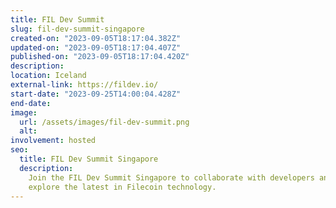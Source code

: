 ```yaml
---
title: FIL Dev Summit
slug: fil-dev-summit-singapore
created-on: "2023-09-05T18:17:04.382Z"
updated-on: "2023-09-05T18:17:04.407Z"
published-on: "2023-09-05T18:17:04.420Z"
description:
location: Iceland
external-link: https://fildev.io/
start-date: "2023-09-25T14:00:04.428Z"
end-date:
image:
  url: /assets/images/fil-dev-summit.png
  alt:
involvement: hosted
seo:
  title: FIL Dev Summit Singapore
  description:
    Join the FIL Dev Summit Singapore to collaborate with developers and
    explore the latest in Filecoin technology.
---
```

